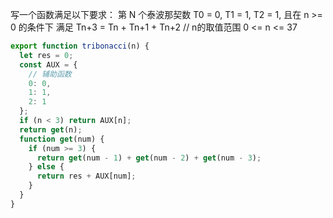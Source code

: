 写一个函数满足以下要求：
第 N 个泰波那契数 T0 = 0, T1 = 1, T2 = 1, 且在 n >= 0 的条件下 满足 Tn+3 = Tn + Tn+1 + Tn+2
// n的取值范围 0 <= n <= 37

```javascript
export function tribonacci(n) {
  let res = 0;
  const AUX = {
    // 辅助函数
    0: 0,
    1: 1,
    2: 1
  };
  if (n < 3) return AUX[n];
  return get(n);
  function get(num) {
    if (num >= 3) {
      return get(num - 1) + get(num - 2) + get(num - 3);
    } else {
      return res + AUX[num];
    }
  }
}
```
